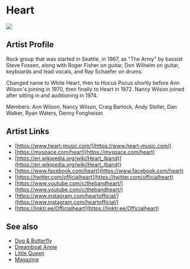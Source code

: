 # Heart

![](../../asssets/artists/Heart.png)

## Artist Profile

Rock group that was started in Seattle, in 1967, as "The Army" by bassist Steve Fossen, along with Roger Fisher on guitar, Don Wilhelm on guitar, keyboards and lead vocals, and Ray Schaefer on drums.

Changed name to White Heart, then to Hocus Pocus shortly before Ann Wilson's joining in 1970, then finally to Heart in 1972. Nancy Wilson joined after sitting in and auditioning in 1974.

Members: Ann Wilson, Nancy Wilson, Craig Bartock, Andy Stoller, Dan Walker, Ryan Waters, Denny Fongheiser.

## Artist Links

- [https://www.heart-music.com/](https://www.heart-music.com/)
- [https://myspace.com/heart](https://myspace.com/heart)
- [https://en.wikipedia.org/wiki/Heart_(band)](https://en.wikipedia.org/wiki/Heart_(band))
- [https://www.facebook.com/heart](https://www.facebook.com/heart)
- [https://twitter.com/officialheart](https://twitter.com/officialheart)
- [https://www.youtube.com/c/thebandheart/](https://www.youtube.com/c/thebandheart/)
- [https://www.instagram.com/heartofficial/](https://www.instagram.com/heartofficial/)
- [https://linktr.ee/Officialheart](https://linktr.ee/Officialheart)


## See also

- [Dog & Butterfly](Heart-Dog_and_Butterfly.md)
- [Dreamboat Annie](Heart-Dreamboat_Annie.md)
- [Little Queen](Heart-Little_Queen.md)
- [Magazine](Heart-Magazine.md)
